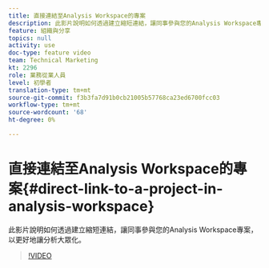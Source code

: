 ```yaml
---
title: 直接連結至Analysis Workspace的專案
description: 此影片說明如何透過建立縮短連結，讓同事參與您的Analysis Workspace專案，以更好地讓分析大眾化。
feature: 組織與分享
topics: null
activity: use
doc-type: feature video
team: Technical Marketing
kt: 2296
role: 業務從業人員
level: 初學者
translation-type: tm+mt
source-git-commit: f3b3fa7d91b0cb21005b57768ca23ed6700fcc03
workflow-type: tm+mt
source-wordcount: '68'
ht-degree: 0%

---
```



# 直接連結至Analysis Workspace的專案{#direct-link-to-a-project-in-analysis-workspace}

此影片說明如何透過建立縮短連結，讓同事參與您的Analysis Workspace專案，以更好地讓分析大眾化。

>[!VIDEO](https://video.tv.adobe.com/v/24710/?quality=12)
